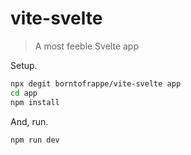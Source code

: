# vite-svelte

> A most feeble Svelte app

Setup.

```bash
npx degit borntofrappe/vite-svelte app
cd app
npm install
```

And, run.

```bash
npm run dev
```
